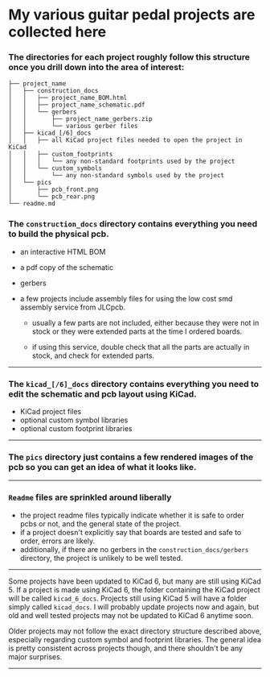 # My various guitar pedal projects are collected here

### The directories for each project roughly follow this structure once you drill down into the area of interest:

```
├── project_name
│   ├── construction_docs
│   │   ├── project_name_BOM.html
│   │   ├── project_name_schematic.pdf
│   │   └── gerbers
│   │       ├── project_name_gerbers.zip
│   │       └── various gerber files
│   ├── kicad_[/6]_docs
│   │   ├── all KiCad project files needed to open the project in KiCad
│   │   ├── custom_footprints
│   │   │   └── any non-standard footprints used by the project
│   │   └── custom_symbols
│   │       └── any non-standard symbols used by the project
│   └── pics
│       ├── pcb_front.png
│       └── pcb_rear.png
└── readme.md
```

### The `construction_docs` directory contains everything you need to build the physical pcb.
- an interactive HTML BOM
- a pdf copy of the schematic
- gerbers
- a few projects include assembly files for using the low cost smd assembly service from JLCpcb.

    - usually a few parts are not included, either because they were not in stock or they were extended parts at the time I ordered boards.

    - if using this service, double check that all the parts are actually in stock, and check for extended parts.

---

### The `kicad_[/6]_docs` directory contains everything you need to edit the schematic and pcb layout using KiCad.
- KiCad project files
- optional custom symbol libraries
- optional custom footprint libraries

---
### The `pics` directory just contains a few rendered images of the pcb so you can get an idea of what it looks like.

---

### `Readme` files are sprinkled around liberally
- the project readme files typically indicate whether it is safe to order pcbs or not, and the general state of the project.
- if a project doesn't explicitly say that boards are tested and safe to order, errors are likely.
- additionally, if there are no gerbers in the `construction_docs/gerbers` directory, the project is unlikely to be well tested.

---

Some projects have been updated to KiCad 6, but many are still using KiCad 5. If a project is made using KiCad 6, the folder containing the KiCad project will be called `kicad_6_docs`. Projects still using KiCad 5 will have a folder simply called `kicad_docs`. I will probably update projects now and again, but old and well tested projects may not be updated to KiCad 6 anytime soon.

Older projects may not follow the exact directory structure described above, especially regarding custom symbol and footprint libraries. The general idea is pretty consistent across projects though, and there shouldn't be any major surprises.

---